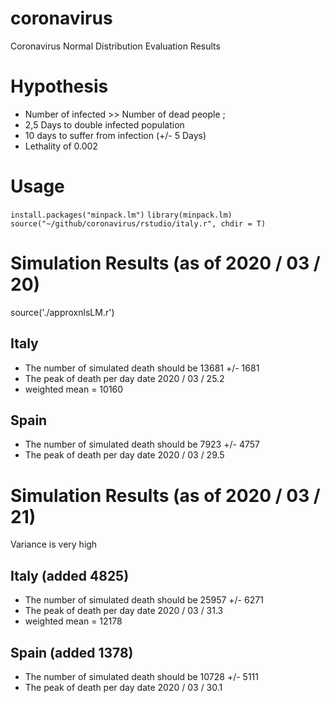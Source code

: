 # coronavirus
Coronavirus Normal Distribution Evaluation Results 

# Hypothesis

* Number of infected >> Number of dead people ;
* 2,5 Days to double infected population
* 10 days to suffer from infection (+/- 5 Days)
* Lethality of 0.002

# Usage

`install.packages("minpack.lm")`
`library(minpack.lm)`
`source("~/github/coronavirus/rstudio/italy.r", chdir = T)`

# Simulation Results (as of 2020 / 03 / 20)

source('./approxnlsLM.r')
## Italy

* The number of simulated death should be 13681 +/- 1681
* The peak of death per day date 2020 / 03 / 25.2
* weighted mean = 10160


## Spain
* The number of simulated death should be 7923 +/- 4757
* The peak of death per day date 2020 / 03 / 29.5

# Simulation Results (as of 2020 / 03 / 21)

Variance is very high
## Italy (added 4825)

* The number of simulated death should be 25957 +/- 6271 
* The peak of death per day date 2020 / 03 / 31.3
* weighted mean = 12178

## Spain (added 1378)

* The number of simulated death should be 10728 +/- 5111
* The peak of death per day date 2020 / 03 / 30.1

